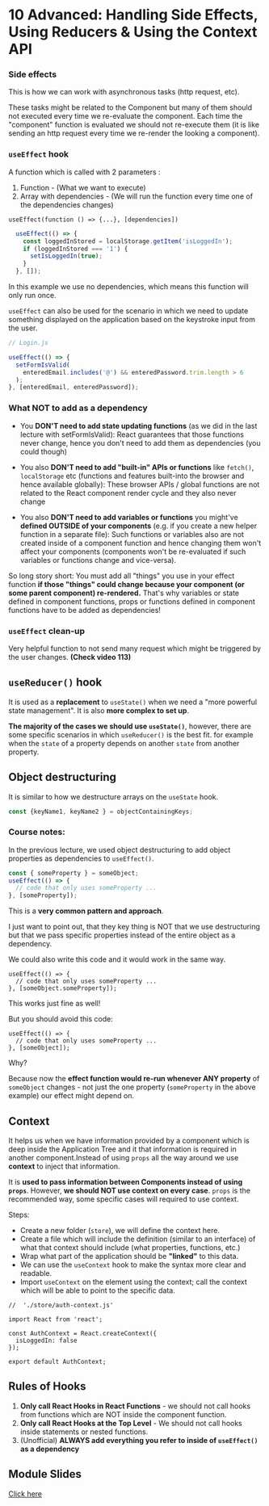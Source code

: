 # 10 Advanced: Handling Side Effects, Using Reducers & Using the Context API

### Side effects

This is how we can work with asynchronous tasks (http request, etc).

These tasks might be related to the Component but many of them should not executed every time we re-evaluate the component. Each time the "component" function is evaluated we should not re-execute them (it is like sending an http request every time we re-render the looking a component).

### `useEffect` hook

A function which is called with 2 parameters : 
1. Function - (What we want to execute)
2. Array with dependencies - (We will run the function every time one of the dependencies changes)

`useEffect(function () => {...}, [dependencies])`

```JavaScript
  useEffect(() => {
    const loggedInStored = localStorage.getItem('isLoggedIn');
    if (loggedInStored === '1') {
      setIsLoggedIn(true);
    }
  }, []);
```

In this example we use no dependencies, which means this function will only run once.

`useEffect` can also be used for the scenario in which we need to update something displayed on the application based on the keystroke input from the user.

```JavaScript
// Login.js

useEffect(() => {
  setFormIsValid(
    enteredEmail.includes('@') && enteredPassword.trim.length > 6
  );
}, [enteredEmail, enteredPassword]);
```

### What NOT to add as a dependency

- You **DON'T need to add state updating functions** (as we did in the last lecture with setFormIsValid): React guarantees that those functions never change, hence you don't need to add them as dependencies (you could though)

- You also **DON'T need to add "built-in" APIs or functions** like `fetch()`, `localStorage` etc (functions and features built-into the browser and hence available globally): These browser APIs / global functions are not related to the React component render cycle and they also never change

- You also **DON'T need to add variables or functions** you might've **defined OUTSIDE of your components** (e.g. if you create a new helper function in a separate file): Such functions or variables also are not created inside of a component function and hence changing them won't affect your components (components won't be re-evaluated if such variables or functions change and vice-versa).

So long story short: You must add all "things" you use in your effect function **if those "things" could change because your component (or some parent component) re-rendered.** That's why variables or state defined in component functions, props or functions defined in component functions have to be added as dependencies!

### `useEffect` clean-up

Very helpful function to not send many request which might be triggered by the user changes. **(Check video 113)**


## `useReducer()` hook

It is used as a **replacement** to `useState()` when we need a "more powerful state management". It is also **more complex to set up**.

**The majority of the cases we should use `useState()`**, however, there are some specific scenarios in which `useReducer()` is the best fit. for example when the `state` of a property depends on another `state` from another property.

## Object destructuring

It is similar to how we destructure arrays on the `useState` hook.

```JavaScript
const {keyName1, keyName2 } = objectContainingKeys;
```

### Course notes:

In the previous lecture, we used object destructuring to add object properties as dependencies to `useEffect()`.

```JavaScript
const { someProperty } = someObject;
useEffect(() => {
  // code that only uses someProperty ...
}, [someProperty]);
```

This is a **very common pattern and approach**.

I just want to point out, that they key thing is NOT that we use destructuring but that we pass specific properties instead of the entire object as a dependency.

We could also write this code and it would work in the same way.

```JS
useEffect(() => {
  // code that only uses someProperty ...
}, [someObject.someProperty]);
```

This works just fine as well!

But you should avoid this code:

```JS
useEffect(() => {
  // code that only uses someProperty ...
}, [someObject]);
```
Why?

Because now the **effect function would re-run whenever ANY property** of `someObject` changes - not just the one property (`someProperty` in the above example) our effect might depend on.

## Context

It helps us when we have information provided by a component which is deep inside the Application Tree and it that information is required in another component.Instead of using `props` all the way around we use **context** to inject that information.

It is **used to pass information between Components instead of using `props`**. However, **we should NOT use context on every case**. `props` is the recommended way, some specific cases will required to use context.

Steps:

- Create a new folder (`store`), we will define the context here.
- Create a file which will include the definition (similar to an interface) of what that context should include (what properties, functions, etc.)
- Wrap what part of the application should be **"linked"** to this data.
- We can use the `useContext` hook to make the syntax more clear and readable.
- Import `useContext` on the element using the context; call the context which will be able to point to the specific data.

```JS
//  './store/auth-context.js'

import React from 'react';

const AuthContext = React.createContext({
  isLoggedIn: false
});

export default AuthContext;
```

## Rules of Hooks

1. **Only call React Hooks in React Functions** - we should not call hooks from functions which are NOT inside the component function.
2. **Only call React Hooks at the Top Level** - We should not call hooks inside statements or nested functions.
3. (Unofficial) **ALWAYS add everything you refer to inside of `useEffect()` as a dependency**


## Module Slides

[Click here](./slides.pdf)
